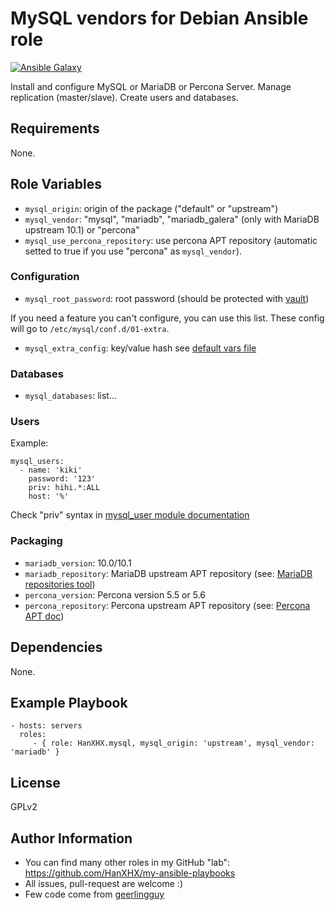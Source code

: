 MySQL vendors for Debian Ansible role
======================================

[![Ansible Galaxy](http://img.shields.io/badge/ansible--galaxy-HanXHX.mysql-blue.svg)](https://galaxy.ansible.com/HanXHX/mysql)

Install and configure MySQL or MariaDB or Percona Server. Manage replication (master/slave). Create users and databases.

Requirements
------------

None.

Role Variables
--------------

- `mysql_origin`: origin of the package ("default" or "upstream")
- `mysql_vendor`: "mysql", "mariadb", "mariadb\_galera" (only with MariaDB upstream 10.1) or "percona"
- `mysql_use_percona_repository`: use percona APT repository (automatic setted to true if you use "percona" as `mysql_vendor`).

### Configuration

- `mysql_root_password`: root password (should be protected with [vault](http://docs.ansible.com/playbooks_vault.html))

If you need a feature you can't configure, you can use this list. These config will go to `/etc/mysql/conf.d/01-extra`.

- `mysql_extra_config`: key/value hash see [default vars file](defaults/main.yml)

### Databases

- `mysql_databases`: list...


### Users

Example:

```
mysql_users:
  - name: 'kiki'
    password: '123'
    priv: hihi.*:ALL
    host: '%'
```

Check "priv" syntax in [mysql_user module documentation](http://docs.ansible.com/mysql_user_module.html)

### Packaging

- `mariadb_version`: 10.0/10.1
- `mariadb_repository`: MariaDB upstream APT repository (see: [MariaDB repositories tool](http://mariadb.org/mariadb/repositories/))
- `percona_version`: Percona version 5.5 or 5.6
- `percona_repository`: Percona upstream APT repository (see: [Percona APT doc](http://www.percona.com/doc/percona-server/5.5/installation/apt_repo.html))

Dependencies
------------

None.

Example Playbook
----------------

    - hosts: servers
      roles:
         - { role: HanXHX.mysql, mysql_origin: 'upstream', mysql_vendor: 'mariadb' }

License
-------

GPLv2

Author Information
------------------

- You can find many other roles in my GitHub "lab": https://github.com/HanXHX/my-ansible-playbooks
- All issues, pull-request are welcome :)
- Few code come from [geerlingguy](https://github.com/geerlingguy)

